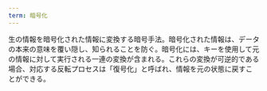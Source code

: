 ```yaml
---
term: 暗号化
---
```

生の情報を暗号化された情報に変換する暗号手法。暗号化された情報は、データの本来の意味を覆い隠し、知られることを防ぐ。暗号化には、キーを使用して元の情報に対して実行される一連の変換が含まれる。これらの変換が可逆的である場合、対応する反転プロセスは「復号化」と呼ばれ、情報を元の状態に戻すことができる。